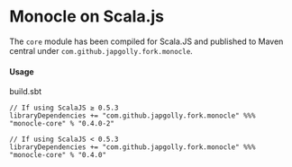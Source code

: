 # Monocle on Scala.js

The `core` module has been compiled for Scala.JS and published to Maven central under `com.github.japgolly.fork.monocle`.

#### Usage

build.sbt
```
// If using ScalaJS ≥ 0.5.3
libraryDependencies += "com.github.japgolly.fork.monocle" %%% "monocle-core" % "0.4.0-2"

// If using ScalaJS < 0.5.3
libraryDependencies += "com.github.japgolly.fork.monocle" %%% "monocle-core" % "0.4.0"
```
